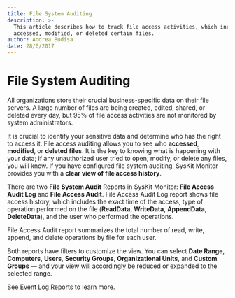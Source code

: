 ```yaml
---
title: File System Auditing
description: >-
  This article describes how to track file access activities, which include who
  accessed, modified, or deleted certain files.
author: Andrea Budisa
date: 28/6/2017
---
```


# File System Auditing

All organizations store their crucial business-specific data on their file servers. A large number of files are being created, edited, shared, or deleted every day, but 95% of file access activities are not monitored by system administrators.

It is crucial to identify your sensitive data and determine who has the right to access it. File access auditing allows you to see who **accessed**, **modified**, or **deleted files**. It is the key to knowing what is happening with your data; if any unauthorized user tried to open, modify, or delete any files, you will know. If you have configured file system auditing, SysKit Monitor provides you with a **clear view of file access history**.

There are two **File System Audit** Reports in SysKit Monitor: **File Access Audit Log** and **File Access Audit**. File Access Audit Log report shows file access history, which includes the exact time of the access, type of operation performed on the file \(**ReadData**, **WriteData**, **AppendData**, **DeleteData**\), and the user who performed the operations.

File Access Audit report summarizes the total number of read, write, append, and delete operations by file for each user.

Both reports have filters to customize the view. You can select **Date Range**, **Computers**, **Users**, **Security Groups**, **Organizational Units**, and **Custom Groups** — and your view will accordingly be reduced or expanded to the selected range.

See [Event Log Reports](../../../get-to-know-syskit-monitor/reports/event-log-reports.md) to learn more.

